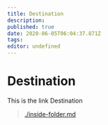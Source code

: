 ```yaml
---
title: Destination
description: 
published: true
date: 2020-06-05T06:04:37.871Z
tags: 
editor: undefined
---
```


# Destination
This is the link Destination

> [./inside-folder.md](./inside-folder)